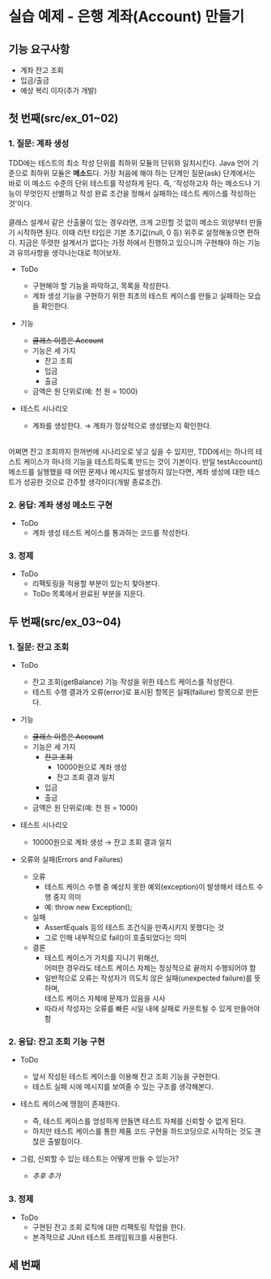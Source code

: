 실습 예제 - 은행 계좌(Account) 만들기
==============================

## 기능 요구사항
+ 계좌 잔고 조회
+ 입금/출금
+ 예상 복리 이자(추가 개발)

## 첫 번째(src/ex_01~02)

### 1. 질문: 계좌 생성
TDD에는 테스트의 최소 작성 단위를 최하위 모듈의 단위와 일치시킨다. Java 언어 기준으로 최하위 모듈은 **메소드**다. 가장 처음에 해야 하는 단계인 질문(ask) 단계에서는 바로 이 메소드 수준의 단위 테스트를 작성하게 된다. 즉, '작성하고자 하는 메소드나 기능이 무엇인지 선별하고 작성 완료 조건을 정해서 실패하는 테스트 케이스를 작성하는 것'이다.  
</br>
클래스 설계서 같은 산출물이 있는 경우라면, 크게 고민할 것 없이 메소드 외양부터 만들기 시작하면 된다. 이때 리턴 타입은 기본 초기값(null, 0 등) 위주로 설정해놓으면 편하다. 지금은 뚜렷한 설계서가 없다는 가정 하에서 진행하고 있으니까 구현해야 하는 기능과 유의사항을 생각나는대로 적어보자.  

+ ToDo
	+ 구현해야 할 기능을 파악하고, 목록을 작성한다.
	+ 계좌 생성 기능을 구현하기 위한 최초의 테스트 케이스를 만들고 실패하는 모습을 확인한다.

+ 기능
	+ ~~클래스 이름은 Account~~
	+ 기능은 세 가지
 		+ 잔고 조회
		+ 입금
		+ 출금
	+ 금액은 원 단위로(예: 천 원 = 1000)  


+ 테스트 시나리오  
	+ 계좌를 생성한다. → 계좌가 정상적으로 생성됐는지 확인한다.  
</br>
어쩌면 잔고 조회까지 한꺼번에 시나리오로 넣고 싶을 수 있지만, TDD에서는 하나의 테스트 케이스가 하나의 기능을 테스트하도록 만드는 것이 기본이다. 만일 testAccount() 메소드를 실행했을 때 어떤 문제나 메시지도 발생하지 않는다면, 계좌 생성에 대한 테스트가 성공한 것으로 간주할 생각이다(개발 종료조건).  

### 2. 응답: 계좌 생성 메소드 구현

+ ToDo
	+ 계좌 생성 테스트 케이스를 통과하는 코드를 작성한다.

### 3. 정제

+ ToDo
	+ 리팩토링을 적용할 부분이 있는지 찾아본다.
	+ ToDo 목록에서 완료된 부분을 지운다.

## 두 번째(src/ex_03~04)

### 1. 질문: 잔고 조회

+ ToDo
	+ 잔고 조회(getBalance) 기능 작성을 위한 테스트 케이스를 작성한다.
	+ 테스트 수행 결과가 오류(error)로 표시된 항목은 실패(failure) 항목으로 만든다.

+ 기능
	+ ~~클래스 이름은 Account~~
	+ 기능은 세 가지
		+ ~~잔고 조회~~
			+ 10000원으로 계좌 생성
			+ 잔고 조회 결과 일치
		+ 입금
		+ 출금
	+ 금액은 원 단위로(예: 천 원 = 1000)

+ 테스트 시나리오
	+ 10000원으로 계좌 생성 → 잔고 조회 결과 일치

+ 오류와 실패(Errors and Failures)
	+ 오류
		+ 테스트 케이스 수행 중 예상치 못한 예외(exception)이 발생해서 테스트 수행 중지 의미
		+ 예: throw new Exception();
	+ 실패
		+ AssertEquals 등의 테스트 조건식을 만족시키지 못했다는 것
		+ 그로 인해 내부적으로 fail()이 호출되었다는 의미
	+ 결론
		+ 테스트 케이스가 가치를 지니기 위해선,  
		어떠한 경우라도 테스트 케이스 자체는 정상적으로 끝까지 수행되어야 함
		+ 일반적으로 오류는 작성자가 의도치 않은 실패(unexpected failure)를 뜻하며,  
		테스트 케이스 자체에 문제가 있음을 시사
		+ 따라서 작성자는 오류를 빠른 시일 내에 실패로 카운트될 수 있게 만들어야 함

### 2. 응답: 잔고 조회 기능 구현

+ ToDo
	+ 앞서 작성된 테스트 케이스를 이용해 잔고 조회 기능을 구현한다.
	+ 테스트 실패 시에 메시지를 보여줄 수 있는 구조를 생각해본다.

+ 테스트 케이스에 맹점이 존재한다.
	+ 즉, 테스트 케이스를 엉성하게 만들면 테스트 자체를 신뢰할 수 없게 된다.
	+ 하지만 테스트 케이스를 통한 제품 코드 구현을 하드코딩으로 시작하는 것도 괜찮은 출발점이다.
+ 그럼, 신뢰할 수 있는 테스트는 어떻게 만들 수 있는가?
	+ *추후 추가*

### 3. 정제

+ ToDo
	+ 구현된 잔고 조회 로직에 대한 리팩토링 작업을 한다.
	+ 본격적으로 JUnit 테스트 프레임워크를 사용한다.

## 세 번째
